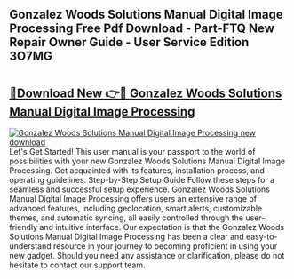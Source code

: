 ## Gonzalez Woods Solutions Manual Digital Image Processing Free Pdf Download - Part-FTQ New Repair Owner Guide - User Service Edition 3O7MG

# <h2><a href="http://bc62743.oget.top/?id=Gonzalez+Woods+Solutions+Manual+Digital+Image+Processing">🔗Download New 👉🔴 Gonzalez Woods Solutions Manual Digital Image Processing</a></h2>

[![Gonzalez Woods Solutions Manual Digital Image Processing new download](https://i.imgur.com/5g1atiW.png)](http://bc62743.oget.top/?id=Gonzalez+Woods+Solutions+Manual+Digital+Image+Processing)
Let's Get Started! This user manual is your passport to the world of possibilities with your new Gonzalez Woods Solutions Manual Digital Image Processing. Get acquainted with its features, installation process, and operating guidelines. Step-by-Step Setup Guide Follow these steps for a seamless and successful setup experience. Gonzalez Woods Solutions Manual Digital Image Processing offers users an extensive range of advanced features, including geolocation, smart alerts, customizable themes, and automatic syncing, all easily controlled through the user-friendly and intuitive interface. Our expectation is that the Gonzalez Woods Solutions Manual Digital Image Processing has been a clear and easy-to-understand resource in your journey to becoming proficient in using your new gadget. Should you need any assistance or clarification, please do not hesitate to contact our support team.

